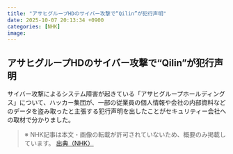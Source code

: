 ```yaml
---
title: "アサヒグループHDのサイバー攻撃で“Qilin”が犯行声明"
date: 2025-10-07 20:13:34 +0900
categories: [NHK]
image: 
---
```

## アサヒグループHDのサイバー攻撃で“Qilin”が犯行声明

サイバー攻撃によるシステム障害が起きている「アサヒグループホールディングス」について、ハッカー集団が、一部の従業員の個人情報や会社の内部資料などのデータを盗み取ったと主張する犯行声明を出したことがセキュリティー会社への取材で分かりました。

> ※ NHK記事は本文・画像の転載が許可されていないため、概要のみ掲載しています。
[出典（NHK）](http://www3.nhk.or.jp/news/html/20251008/k10014944071000.html)

